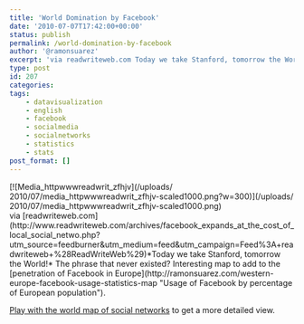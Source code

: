 ```yaml
---
title: 'World Domination by Facebook'
date: '2010-07-07T17:42:00+00:00'
status: publish
permalink: /world-domination-by-facebook
author: '@ramonsuarez'
excerpt: 'via readwriteweb.com Today we take Stanford, tomorrow the World! The phrase that never existed? Interesting map to add to the penetration of Facebook in Europe. Play with the world map of social networks to get a more detailed view.'
type: post
id: 207
categories:
tags:
    - datavisualization
    - english
    - facebook
    - socialmedia
    - socialnetworks
    - statistics
    - stats
post_format: []
---
```

<div class="p_embed p_image_embed">[![Media_httpwwwreadwrit_zfhjv](/uploads/
2010/07/media_httpwwwreadwrit_zfhjv-scaled1000.png?w=300)](/uploads/
2010/07/media_httpwwwreadwrit_zfhjv-scaled1000.png)</div>via [readwriteweb.com](http://www.readwriteweb.com/archives/facebook_expands_at_the_cost_of_local_social_netwo.php?utm_source=feedburner&utm_medium=feed&utm_campaign=Feed%3A+readwriteweb+%28ReadWriteWeb%29)</div>*Today we take Stanford, tomorrow the World!* The phrase that never existed? Interesting map to add to the [penetration of Facebook in Europe](http://ramonsuarez.com/western-europe-facebook-usage-statistics-map "Usage of Facebook by percentage of European population").

[Play with the world map of social networks](http://manyeyes.alphaworks.ibm.com/manyeyes/visualizations/world-map-of-social-networks-jun-2 "Play with the world map of social networks") to get a more detailed view.